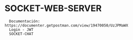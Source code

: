 # SOCKET-WEB-SERVER

```
  Documentación: https://documenter.getpostman.com/view/19470050/UzJPMaWX
  Login - JWT
  SOCKET-CHAT
```